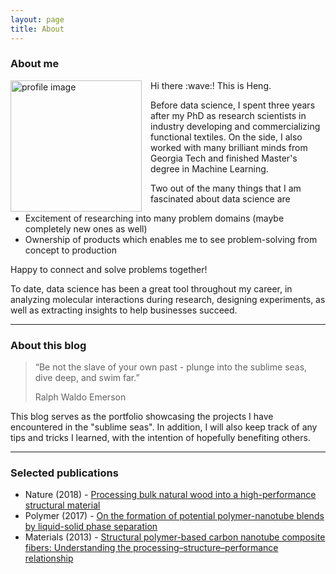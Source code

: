 ```yaml
---
layout: page
title: About
---
```

### About me
<div>
<img style="float: left; width: 15em; margin-right: 1em" src="{{site.baseurl}}/assets/img/about/profile.png" alt="profile image"/>
</div>
<p>
Hi there :wave:! This is Heng.

Before data science, I spent three years after my PhD as research scientists in industry developing and commercializing functional textiles. On the side, I also worked with many brilliant minds from Georgia Tech and finished Master's degree in Machine Learning.

Two out of the many things that I am fascinated about data science are
- Excitement of researching into many problem domains (maybe completely new ones as well)
- Ownership of products which enables me to see problem-solving from concept to production

Happy to connect and solve problems together!
</p>

<p>
  To date, data science has been a great tool throughout my career, in analyzing molecular interactions during research, designing experiments, as well as extracting insights to help businesses succeed.
</p>

---

### About this blog

>“Be not the slave of your own past - plunge into the sublime seas, dive deep, and swim far.”
>
>Ralph Waldo Emerson

This blog serves as the portfolio showcasing the projects I have encountered in the "sublime seas". In addition, I will also keep track of any tips and tricks I learned, with the intention of hopefully benefiting others.

---

### Selected publications
* Nature (2018) - <a href="https://www.nature.com/articles/nature25476" target="_blank">Processing bulk natural wood into a high-performance structural material</a>
* Polymer (2017) - <a href="https://www.sciencedirect.com/science/article/abs/pii/S0032386117310005" target="_blank">On the formation of potential polymer-nanotube blends by liquid-solid phase separation</a>
* Materials (2013) - <a href="https://www.mdpi.com/1996-1944/6/6/2543" target="_blank">Structural polymer-based carbon nanotube composite fibers: Understanding the processing–structure–performance relationship</a>
